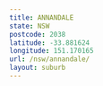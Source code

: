 ```yaml
---
title: ANNANDALE
state: NSW
postcode: 2038
latitude: -33.881624
longitude: 151.170165
url: /nsw/annandale/
layout: suburb
---
```

